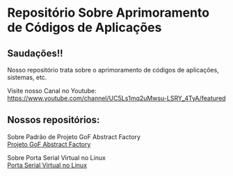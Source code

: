 # Repositório Sobre Aprimoramento de Códigos de Aplicações
<meta name="google-site-verification" content="QXu_ohj8f3HEypPq9gNv_io9nkmlHehIBYp10stt6f4" />

## Saudações!!

Nosso repositório trata sobre o aprimoramento de códigos de aplicações, sistemas, etc.

Visite nosso Canal no Youtube: <br />
<a href="https://www.youtube.com/channel/UC5Ls1mq2uMwsu-LSRY_4TyA/featured">https://www.youtube.com/channel/UC5Ls1mq2uMwsu-LSRY_4TyA/featured</a>

## Nossos repositórios:

Sobre Padrão de Projeto GoF Abstract Factory<br />
<a href="https://github.com/canalcleyton/gofabstractfactory">Projeto GoF Abstract Factory</a>

Sobre Porta Serial Virtual no Linux<br />
<a href="https://github.com/canalcleyton/linuxserial">Porta Serial Virtual no Linux</a>

<!---
canalcleyton/canalcleyton is a ✨ special ✨ repository because its `README.md` (this file) appears on your GitHub profile.
You can click the Preview link to take a look at your changes.
--->
